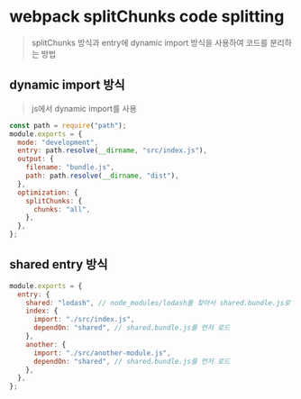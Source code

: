 # webpack splitChunks code splitting

> splitChunks 방식과 entry에 dynamic import 방식을 사용하여 코드를 분리하는 방법

## dynamic import 방식

> js에서 dynamic import를 사용

```js
const path = require("path");
module.exports = {
  mode: "development",
  entry: path.resolve(__dirname, "src/index.js"),
  output: {
    filename: "bundle.js",
    path: path.resolve(__dirname, "dist"),
  },
  optimization: {
    splitChunks: {
      chunks: "all",
    },
  },
};
```

## shared entry 방식

```js
module.exports = {
  entry: {
    shared: "lodash", // node_modules/lodash를 찾아서 shared.bundle.js로 분할
    index: {
      import: "./src/index.js",
      dependOn: "shared", // shared.bundle.js를 먼저 로드
    },
    another: {
      import: "./src/another-module.js",
      dependOn: "shared", // shared.bundle.js를 먼저 로드
    },
  },
};
```
